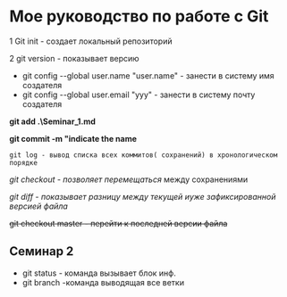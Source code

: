 # Мое руководство по работе с Git

 1 Git init - создает локальный репозиторий

 2 git version - показывает версию

* git config --global user.name "user.name" - занести в систему имя создателя
* git config --global user.email "ууу" - занести в систему почту создателя

**git add .\Seminar_1.md**

**git commit -m "indicate the name**

``git log - вывод списка всех коммитов( сохранений) в хронологическом порядке``

*git checkout - позволяет перемещаться* между сохранениями

*git diff - показывает разницу между текущей иуже зафиксированной версией файла*

~~git checkout master - перейти к последней версии файла~~

## Семинар 2

* git status - команда вызывает блок инф.
* git branch -команда выводящая все ветки
